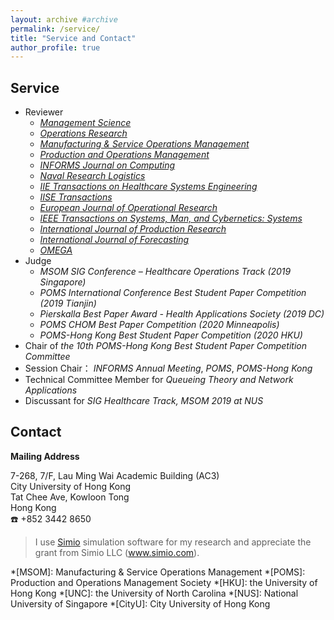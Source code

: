 ```yaml
---
layout: archive #archive
permalink: /service/
title: "Service and Contact"
author_profile: true
---
```


## Service

* Reviewer
  * [_Management Science_](https://mc.manuscriptcentral.com/ms)
  * [_Operations Research_](https://mc.manuscriptcentral.com/opre)
  * [_Manufacturing & Service Operations Management_](https://mc.manuscriptcentral.com/msom)
  * [_Production and Operations Management_](https://mc.manuscriptcentral.com/poms)
  * [_INFORMS Journal on Computing_](https://mc.manuscriptcentral.com/ijoc)
  * [_Naval Research Logistics_](https://mc.manuscriptcentral.com/nrl)
  * [_IIE Transactions on Healthcare Systems Engineering_](https://mc.manuscriptcentral.com/uhse)
  * [_IISE Transactions_](https://mc.manuscriptcentral.com/iietransactions)
  * [_European Journal of Operational Research_](https://www.editorialmanager.com/EJOR/default.aspx?pg=mainpage.html)
  * [_IEEE Transactions on Systems, Man, and Cybernetics: Systems_](https://mc.manuscriptcentral.com/systems)
  * [_International Journal of Production Research_](https://mc.manuscriptcentral.com/tprs)
  * [_International Journal of Forecasting_](https://mc.manuscriptcentral.com/ijf)
  * [_OMEGA_](https://www.evise.com/profile/#/OMEGA/login?resourceUrl=%2Ffaces%2Fpages%2Fnavigation%2FNavController.jspx%3FJRNL_ACR%3DOMEGA%26_adf.ctrl-state%3D1ad1dpjkgz_4)
* Judge
  * _MSOM SIG Conference – Healthcare Operations Track (2019 Singapore)_
  * _POMS International Conference Best Student Paper Competition (2019 Tianjin)_
  * _Pierskalla Best Paper Award - Health Applications Society (2019 DC)_
  * _POMS CHOM Best Paper Competition (2020 Minneapolis)_
  * _POMS-Hong Kong Best Student Paper Competition (2020 HKU)_
* Chair of _the 10th POMS-Hong Kong Best Student Paper Competition Committee_
* Session Chair： _INFORMS Annual Meeting_, _POMS_, _POMS-Hong Kong_
* Technical Committee Member for _Queueing Theory and Network Applications_
* Discussant for _SIG Healthcare Track, MSOM 2019 at NUS_



## Contact
**Mailing Address**

7-268, 7/F, Lau Ming Wai Academic Building (AC3)<br/> City University of Hong Kong<br/> Tat Chee Ave, Kowloon Tong <br/> Hong Kong <br/>☎️ +852 3442 8650


> I use [Simio](https://www.simio.com/) simulation software for my research and appreciate the grant from Simio LLC (<a href="https://www.simio.com/">www.simio.com).


*[MSOM]: Manufacturing & Service Operations Management
*[POMS]: Production and Operations Management Society
*[HKU]: the University of Hong Kong
*[UNC]: the University of North Carolina
*[NUS]: National University of Singapore
*[CityU]: City University of Hong Kong
